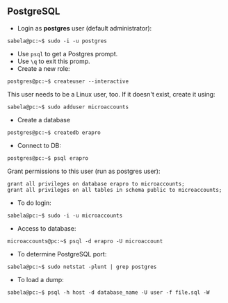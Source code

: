 PostgreSQL
--------------

* Login as **postgres** user (default administrator):
```
sabela@pc:~$ sudo -i -u postgres
```
* Use <code>psql</code> to get a Postgres prompt.
* Use <code>\q</code> to exit this promp.
* Create a new role:
```
postgres@pc:~$ createuser --interactive
```
This user needs to be a Linux user, too. If it doesn't exist, create it using:
```
sabela@pc:~$ sudo adduser microaccounts
```
* Create a database
```
postgres@pc:~$ createdb erapro
```
* Connect to DB:
```
postgres@pc:~$ psql erapro
```
Grant permissions to this user (run as postgres user):
```
grant all privileges on database erapro to microaccounts;
grant all privileges on all tables in schema public to microaccounts;
```
* To do login:
```
sabela@pc:~$ sudo -i -u microaccounts
```
* Access to database:
```
microaccounts@pc:~$ psql -d erapro -U microaccount
```
* To determine PostgreSQL port:
```
sabela@pc:~$ sudo netstat -plunt | grep postgres
```
* To load a dump:
```
sabela@pc:~$ psql -h host -d database_name -U user -f file.sql -W
```
